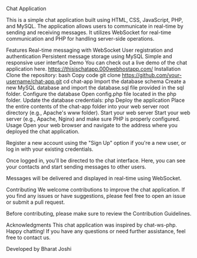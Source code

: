 Chat Application

This is a simple chat application built using HTML, CSS, JavaScript, PHP, and MySQL. The application allows users to communicate in real-time by sending and receiving messages. It utilizes WebSocket for real-time communication and PHP for handling server-side operations.

Features
Real-time messaging with WebSocket
User registration and authentication
Persistent message storage using MySQL
Simple and responsive user interface
Demo
You can check out a live demo of the chat application here.
https://thisischatapp.000webhostapp.com/
Installation
Clone the repository:
bash
Copy code
git clone https://github.com/your-username/chat-app.git
cd chat-app
Import the database schema
Create a new MySQL database and import the database.sql file provided in the sql folder.
Configure the database
Open config.php file located in the php folder.
Update the database credentials:
php
Deploy the application
Place the entire contents of the chat-app folder into your web server root directory (e.g., Apache's www folder).
Start your web server
Start your web server (e.g., Apache, Nginx) and make sure PHP is properly configured.
Usage
Open your web browser and navigate to the address where you deployed the chat application.

Register a new account using the "Sign Up" option if you're a new user, or log in with your existing credentials.

Once logged in, you'll be directed to the chat interface. Here, you can see your contacts and start sending messages to other users.

Messages will be delivered and displayed in real-time using WebSocket.

Contributing
We welcome contributions to improve the chat application. If you find any issues or have suggestions, please feel free to open an issue or submit a pull request.

Before contributing, please make sure to review the Contribution Guidelines.


Acknowledgments
This chat application was inspired by chat-ws-php.
Happy chatting! If you have any questions or need further assistance, feel free to contact us.

Developed by Bharat Joshi
